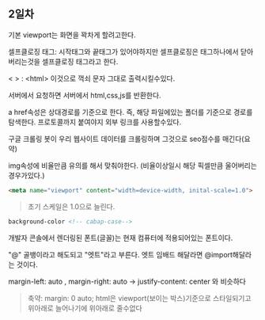 ## 2일차
기본 viewport는 화면을 꽉차게 할려고한다.

셀프클로징 태그: 시작태그와 끝태그가 있어야하지만 셀프클로징은 태그하나에서 닫아버리는것을 셀프클로징 태그라고 한다.

&lt; &gt; : &lt;html&gt; 이것으로 꺽쇠 문자 그대로 출력시킬수있다.

서버에서 요청하면 서버에서 html,css,js를 반환한다.

a href속성은 상대경로를 기준으로 한다. 즉, 해당 파일에있는 폴더를 기준으로 경로를 탐색한다. 프로토콜까지 붙여야지 외부 링크를 사용할수있다.

구글 크롤링 봇이 우리 웹사이트 데이터를 크롤링하며 그것으로 seo점수를 매긴다(요약)

img속성에 비율만큼 유의를 해서 맞춰야한다. (비율이상일시 해당 픽셀만큼 울어버리는경우가있다.)

```HTML
<meta name="viewport" content="width=device-width, inital-scale=1.0">
```
> 초기 스케일은 1.0으로 늘린다.

```html
background-color <!-- cabap-case-->
```

개발자 콘솔에서 렌더링된 폰트(글꼴)는 현재 컴퓨터에 적용되어있는 폰트이다.

"@" 골뱅이라고 해도되고 "엣트"라고 부른다.
엣트 임배드 해달라면 @import해달라는 것이다.

margin-left: auto , margin-right: auto -> justify-content: center 와 비슷하다
> 축약: margin: 0 auto;
> html은 viewport(보이는 박스)기준으로 스타일되기고 위아래로 늘어나기에 위아래로 줄수없다